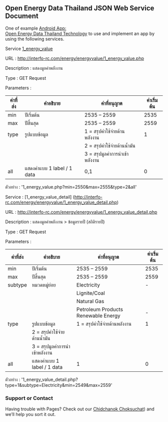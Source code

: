 ## Open Energy Data Thailand JSON Web Service Document 

One of example [Android App: 	
Open Energy Data Thailand Technology](https://play.google.com/store/apps/details?id=iniac.ict.scu.psu.energy.statistics.of.thailand) to use and implement an app by using the following services.

Service [1_energy_value](http://interfo-rc.com/energy/energyvalue/1_energy_value.php)

URL : http://interfo-rc.com/energy/energyvalue/1_energy_value.php

Description : แสดงมูลค่าพลังงาน

Type : GET Request

Parameters : 

| ค่าที่ส่ง         | 	  คำอธิบาย	| ค่าที่อนุญาต	     |              ค่าเริ่มต้น |
| ------------- | ------------- | ------------- | ------------- |
|min	 |   ปีเริ่มต้น	  |                  2535 – 2559	         |       2535|
|max	 |   ปีสิ้นสุด	   |                   2535 – 2559	     |           2559|
|type	 | รูปแบบข้อมูล	  |                1 = สรุปค่าใช้จ่ายด้านพลังงาน    |  1|
 |||                                    2 = สรุปค่าใช้จ่ายด้านน้ำมัน||                         
 |||                                  3 = สรุปมูลค่าการนำเข้าพลังงาน	||                               
|all	|   แสดงค่าแบบ 1 label / 1 data	  |0,1	                      |     0|

ตัวอย่าง : '1_energy_value.php?min=2550&max=2555&type=2&all'


Service : [1_energy_value_detail] (http://interfo-rc.com/energy/energyvalue/1_energy_value_detail.php)

URL : http://interfo-rc.com/energy/energyvalue/1_energy_value_detail.php

Description : แสดงมูลค่าพลังงาน > ข้อมูลรายปี (สถิติรายปี)

Type : GET Request

Parameters : 


| ค่าที่ส่ง         | 	  คำอธิบาย	| ค่าที่อนุญาต	     |              ค่าเริ่มต้น |
| ------------- | ------------- | ------------- | ------------- |
|min	 |   ปีเริ่มต้น	  |                  2535 – 2559	         |       2535|
|max	 |   ปีสิ้นสุด	   |                   2535 – 2559	     |           2559|
|subtype|	หมวดหมู่ย่อย	|Electricity|-|
|||Lignite/Coal||
|||Natural Gas||
|||Petroleum Products Renewable Energy|-|
|type	|รูปแบบข้อมูล	|1 = สรุปค่าใช้จ่ายด้านพลังงาน|1|
||2 = สรุปค่าใช้จ่ายด้านน้ำมัน||
||3 = สรุปมูลค่าการนำเข้าพลังงาน	||
|all	|แสดงค่าแบบ 1 label / 1 data	|1|	0|

ตัวอย่าง : '1_energy_value_detail.php?type=1&subtype=Electricity&min=2549&max=2559'


### Support or Contact

Having trouble with Pages? Check out our [Chidchanok Choksuchat](mailto:cchoksuchat@hotmail.com?subject=[GitHub]%20Source%20Thailand%20Open%20Energy%20Data)) and we’ll help you sort it out.
